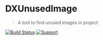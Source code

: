 # DXUnusedImage
>A tool to find unused images in project

[![Build Status](https://travis-ci.org/ZengDaXin/DXUnusedImage.svg?branch=master)](https://travis-ci.org/ZengDaXin/DXUnusedImage)
[![Support](https://img.shields.io/badge/support-Mac-blue.svg?style=flat)](https://www.apple.com/nl/ios/)
